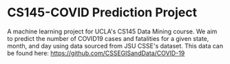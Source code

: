 # CS145-COVID Prediction Project
A machine learning project for UCLA's CS145 Data Mining course. We aim to predict the number of COVID19 cases and fatalities for a given state, month, and day using data sourced 
from JSU CSSE's dataset. This data can be found here: https://github.com/CSSEGISandData/COVID-19
